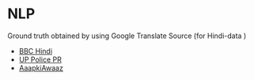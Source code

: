 # NLP

Ground truth obtained by using Google Translate
Source (for Hindi-data )
 * [BBC Hindi](https://www.facebook.com/bbchindi/?fref=nf)
 * [UP Police PR](https://www.facebook.com/UpPolicePr)
 * [AaapkiAwaaz](https://twitter.com/Editor_Matloob)

